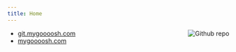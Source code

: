 ```yaml
---
title: Home
---
```


<!--[<img src="https://i.loli.net/2019/05/20/5ce26712d560d41699.png" style="max-width:15%;min-width:40px;float:right;" alt="Github repo" />](https://blog.mygoooosh.com)-->
[<img src="https://i.loli.net/2020/08/29/qJODMbizwA5gxKr.png" style="max-width:150%;min-width:40px;float:right;" alt="Github repo" />](https://blog.mygoooosh.com)


- [git.mygoooosh.com](https://git.mygoooosh.com)
- [mygoooosh.com](https://mygoooosh.com)